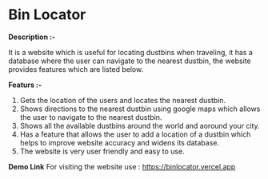 # Bin Locator

**Description :-**

It is a website which is useful for locating dustbins when traveling, it has a database where the user can navigate to the nearest dustbin, the website provides features which are listed below.

**Featurs :-**

1) Gets the location of the users and locates the nearest dustbin.
2) Shows directions to the nearest dustbin using google maps which allows the user to navigate to the nearest dustbin.
3) Shows all the available dustbins around the world and aoround your city.
4) Has a feature that allows the user to add a location of a dustbin which helps to improve website accuracy and widens its database.
5) The website is very user friendly and easy to use.

**Demo Link**
For visiting the website use : https://binlocator.vercel.app
   
